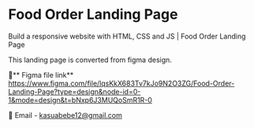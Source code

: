 # Food Order Landing Page

Build a responsive website with HTML, CSS and JS | Food Order Landing Page

This landing page is converted from figma design.

📌** Figma file link**
  https://www.figma.com/file/lqsKkX683Tv7kJo9N2O3ZG/Food-Order-Landing-Page?type=design&node-id=0-1&mode=design&t=bNxp6J3MUQoSmR1R-0

📌 Email - kasuabebe12@gmail.com
